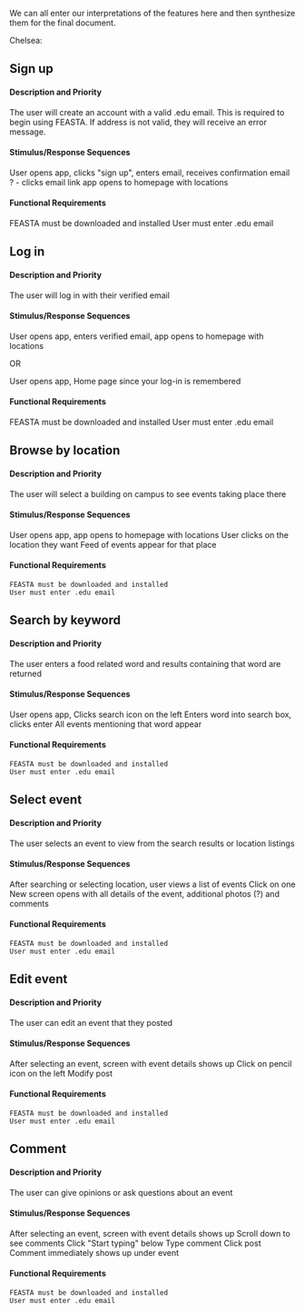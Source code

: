 We can all enter our interpretations of the features here and then synthesize them for the final document. 

Chelsea:
 ## Sign up
#### Description and Priority
  The user will create an account with a valid .edu email. This is required to begin using FEASTA. 
  If address is not valid, they will receive an error message.

#### Stimulus/Response Sequences
  User opens app,
  clicks "sign up",
  enters email,
  receives confirmation email
  ? - clicks email link
  app opens to homepage with locations
  
#### Functional Requirements
  FEASTA must be downloaded and installed 
  User must enter .edu email
  
 ## Log in
#### Description and Priority
  The user will log in with their verified email

#### Stimulus/Response Sequences
  User opens app,
  enters verified email,
  app opens to homepage with locations
  
  OR
  
  User opens app,
  Home page since your log-in is remembered
  
#### Functional Requirements
  FEASTA must be downloaded and installed 
  User must enter .edu email  
  
 ## Browse by location
#### Description and Priority
  The user will select a building on campus to see events taking place there
  
#### Stimulus/Response Sequences
  User opens app,
  app opens to homepage with locations
  User clicks on the location they want
  Feed of events appear for that place
  
#### Functional Requirements
    FEASTA must be downloaded and installed 
    User must enter .edu email 

##  Search by keyword
#### Description and Priority
  The user enters a food related word and results containing that word are returned
  
#### Stimulus/Response Sequences
  User opens app,
  Clicks search icon on the left
  Enters word into search box, clicks enter
  All events mentioning that word appear
  
#### Functional Requirements
    FEASTA must be downloaded and installed 
    User must enter .edu email
    
 ## Select event
#### Description and Priority
  The user selects an event to view from the search results or location listings
  
#### Stimulus/Response Sequences
  After searching or selecting location, user views a list of events
  Click on one
  New screen opens with all details of the event, additional photos (?) and comments
  
#### Functional Requirements
    FEASTA must be downloaded and installed 
    User must enter .edu email
    
 ## Edit event
#### Description and Priority
  The user can edit an event that they posted
  
#### Stimulus/Response Sequences
  After selecting an event, screen with event details shows up 
  Click on pencil icon on the left
  Modify post
  
#### Functional Requirements
    FEASTA must be downloaded and installed 
    User must enter .edu email
    
 ## Comment
#### Description and Priority
  The user can give opinions or ask questions about an event
  
#### Stimulus/Response Sequences
  After selecting an event, screen with event details shows up 
  Scroll down to see comments
  Click "Start typing" below
  Type comment
  Click post
  Comment immediately shows up under event
  
#### Functional Requirements
    FEASTA must be downloaded and installed 
    User must enter .edu email
